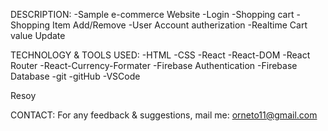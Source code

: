 DESCRIPTION:
	-Sample e-commerce Website
	-Login
	-Shopping cart
	-Shopping Item Add/Remove
	-User Account autherization
	-Realtime Cart value Update 


TECHNOLOGY & TOOLS USED:
	-HTML
	-CSS
	-React
	-React-DOM
	-React Router
	-React-Currency-Formater
	-Firebase Authentication
	-Firebase Database
	-git
	-gitHub
	-VSCode
	
Resoy


CONTACT:
For any feedback & suggestions,
mail me: orneto11@gmail.com

